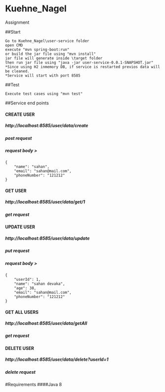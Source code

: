 # Kuehne_Nagel
Assignment

##Start

    Go to Kuehne_Nagel\user-service folder
    open CMD
    execute "mvn spring-boot:run"
    or build the jar file using "mvn install"
	jar file will generate inside \target folder
    then run jar file using "java -jar user-service-0.0.1-SNAPSHOT.jar"
    *Since using H2 inmemory DB, if service is restarted previos data will be cleaned.
    *Service will start with port 8585
    
##Test

    Execute test cases using "mvn test"
   
##Service end points

#### CREATE USER
##### http://localhost:8585/user/data/create
##### post request
##### request body > 
    {
        "name": "sahan",
        "email": "sahan@mail.com",
        "phoneNumber": "121212"
    }
 

#### GET USER
##### http://localhost:8585/user/data/get/1
##### get request

 
#### UPDATE USER
##### http://localhost:8585/user/data/update
##### put request
##### request body > 
    {
	    "userId": 1,
	    "name": "sahan devaka",
	    "age": 38,
	    "email": "sahan@mail.com",
	    "phoneNumber": "121212"
    }
 
#### GET ALL USERS
##### http://localhost:8585/user/data/getAll
##### get request

 
#### DELETE USER
##### http://localhost:8585/user/data/delete?userId=1
##### delete request


#Requirements
####Java 8
